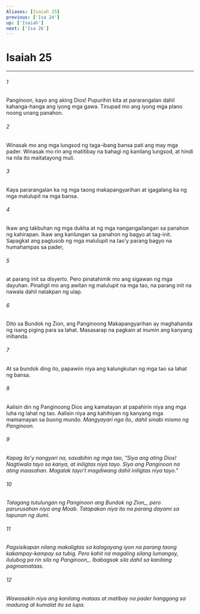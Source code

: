 ```yaml
---
Aliases: [Isaiah 25]
previous: ['Isa 24']
up: ['Isaiah']
next: ['Isa 26']
---
```

# Isaiah 25

***






















###### 1 










Panginoon, kayo ang aking Dios! Pupurihin kita at pararangalan dahil kahanga-hanga ang iyong mga gawa. Tinupad mo ang iyong mga plano noong unang panahon. 





















###### 2 










Winasak mo ang mga lungsod ng taga-ibang bansa pati ang may mga pader. Winasak mo rin ang matitibay na bahagi ng kanilang lungsod, at hindi na nila ito maitatayong muli. 





















###### 3 










Kaya pararangalan ka ng mga taong makapangyarihan at igagalang ka ng mga malulupit na mga bansa. 





















###### 4 










Ikaw ang takbuhan ng mga dukha at ng mga nangangailangan sa panahon ng kahirapan. Ikaw ang kanlungan sa panahon ng bagyo at tag-init. Sapagkat ang paglusob ng mga malulupit na taoʼy parang bagyo na humahampas sa pader, 





















###### 5 










at parang init sa disyerto. Pero pinatahimik mo ang sigawan ng mga dayuhan. Pinatigil mo ang awitan ng malulupit na mga tao, na parang init na nawala dahil natakpan ng ulap. 





















###### 6 










Dito sa Bundok ng Zion, ang Panginoong Makapangyarihan ay maghahanda ng isang piging para sa lahat. Masasarap na pagkain at inumin ang kanyang inihanda. 





















###### 7 










At sa bundok ding ito, papawiin niya ang kalungkutan ng mga tao sa lahat ng bansa. 





















###### 8 










Aalisin din ng Panginoong Dios ang kamatayan at papahirin niya ang mga luha ng lahat ng tao. Aalisin niya ang kahihiyan ng kanyang mga mamamayan sa buong mundo. <i class="trans-change">Mangyayari nga ito_ dahil sinabi mismo ng Panginoon. 





















###### 9 










Kapag itoʼy nangyari na, sasabihin ng mga tao, "Siya ang ating Dios! Nagtiwala tayo sa kanya, at iniligtas niya tayo. Siya ang Panginoon na ating inaasahan. Magalak tayoʼt magdiwang dahil iniligtas niya tayo." 





















###### 10 










Talagang tutulungan ng Panginoon ang Bundok <i class="trans-change">ng Zion_, pero parurusahan niya ang Moab. Tatapakan niya ito na parang dayami sa tapunan ng dumi. 





















###### 11 










Pagsisikapan nilang makaligtas sa kalagayang iyon na parang taong kakampay-kampay sa tubig. Pero kahit na magaling silang lumangoy, <i class="trans-change">ilulubog pa rin sila ng Panginoon_. Ibabagsak sila dahil sa kanilang pagmamataas. 





















###### 12 










Wawasakin niya ang kanilang mataas at matibay na pader hanggang sa madurog at kumalat ito sa lupa.
